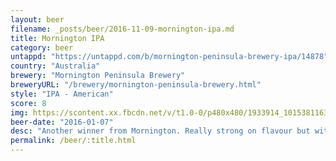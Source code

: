 ```yaml
---
layout: beer
filename: _posts/beer/2016-11-09-mornington-ipa.md
title: Mornington IPA
category: beer
untappd: "https://untappd.com/b/mornington-peninsula-brewery-ipa/14878"
country: "Australia"
brewery: "Mornington Peninsula Brewery"
breweryURL: "/brewery/mornington-peninsula-brewery.html"
style: "IPA - American"
score: 8
img: https://scontent.xx.fbcdn.net/v/t1.0-0/p480x480/1933914_10153811639743745_2943766557036716002_n.jpg?_nc_cat=109&_nc_ht=scontent.xx&oh=aa603bee8257343931febf6a49fd4041&oe=5C810201
beer-date: "2016-01-07"
desc: "Another winner from Mornington. Really strong on flavour but without any harshness"
permalink: /beer/:title.html
---
```

